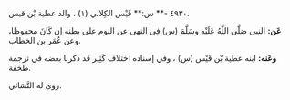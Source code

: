 ٤٩٣٠ -** س:** قَيْس الكِلابي (١) ، والد عطية بْن قيس.

**عَن:** النبي صَلَّى اللَّهُ عَلَيْهِ وسَلَّمَ (س) فِي النهي عن النوم على بطنه إن كَانَ محفوظا، وعن عُمَر بن الخطاب.

**وعَنه:** ابنه عطية بْن قَيْس (س) ، وفي إسناده اختلاف كَثِير قد ذكرنا بعضه في ترجمة طخفة.

روى له النَّسَائي.